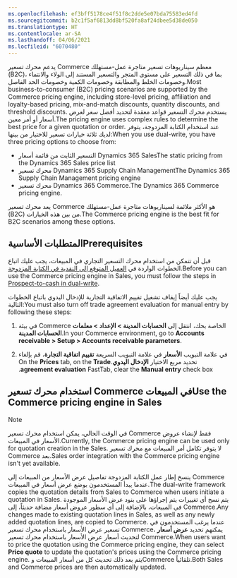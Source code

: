 ```yaml
---
ms.openlocfilehash: ef3bff5178ce4f51f8c2dde5e07bda75583ed4fd
ms.sourcegitcommit: b2c1f5af6813dd8bf520fa8af24dbee5d38de050
ms.translationtype: HT
ms.contentlocale: ar-SA
ms.lasthandoff: 04/06/2021
ms.locfileid: "6070480"
---
```

<span data-ttu-id="c8c5c-101">يدعم محرك تسعير Commerce معظم سيناريوهات تسعير ‏‫متاجرة عمل-مستهلك‬ (B2C)، بما في ذلك التسعير على مستوى المتجر والتسعير المستند إلى الولاء والانتماء وخصومات الخلط والمطابقة وخصومات الكمية وخصومات الحد الفاصل.</span><span class="sxs-lookup"><span data-stu-id="c8c5c-101">Most business-to-consumer (B2C) pricing scenarios are supported by the Commerce pricing engine, including store-level pricing, affiliation and loyalty-based pricing, mix-and-match discounts, quantity discounts, and threshold discounts.</span></span> <span data-ttu-id="c8c5c-102">يستخدم محرك التسعير قواعد معقدة لتحديد أفضل سعر لعرض أسعار أو أمر معين.</span><span class="sxs-lookup"><span data-stu-id="c8c5c-102">The pricing engine uses complex rules to determine the best price for a given quotation or order.</span></span>
<span data-ttu-id="c8c5c-103">عند استخدام الكتابة المزدوجة، يتوفر لديك ثلاثة خيارات تسعير للاختيار من بينها:</span><span class="sxs-lookup"><span data-stu-id="c8c5c-103">When you use dual-write, you have three pricing options to choose from:</span></span>

- <span data-ttu-id="c8c5c-104">التسعير الثابت من قائمة أسعار Dynamics 365 Sales</span><span class="sxs-lookup"><span data-stu-id="c8c5c-104">The static pricing from the Dynamics 365 Sales price list</span></span>
- <span data-ttu-id="c8c5c-105">محرك تسعير Dynamics 365 Supply Chain Management</span><span class="sxs-lookup"><span data-stu-id="c8c5c-105">The Dynamics 365 Supply Chain Management pricing engine</span></span>
- <span data-ttu-id="c8c5c-106">محرك تسعير Dynamics 365 Commerce.</span><span class="sxs-lookup"><span data-stu-id="c8c5c-106">The Dynamics 365 Commerce pricing engine.</span></span>

<span data-ttu-id="c8c5c-107">يعد محرك تسعير Commerce هو الأكثر ملائمة لسيناريوهات متاجرة عمل-مستهلك‬ (B2C) من بين هذه الخيارات.</span><span class="sxs-lookup"><span data-stu-id="c8c5c-107">The Commerce pricing engine is the best fit for B2C scenarios among these options.</span></span>

## <a name="prerequisites"></a><span data-ttu-id="c8c5c-108">المتطلبات الأساسية</span><span class="sxs-lookup"><span data-stu-id="c8c5c-108">Prerequisites</span></span>

<span data-ttu-id="c8c5c-109">قبل أن تتمكن من استخدام محرك التسعير التجاري في المبيعات، يجب عليك اتباع الخطوات الواردة في [‏‫العميل المتوقع إلى النقدية في الكتابة المزدوجة‬](https://docs.microsoft.com/dynamics365/fin-ops-core/dev-itpro/data-entities/dual-write/dual-write-prospect-to-cash/?azure-portal=true).</span><span class="sxs-lookup"><span data-stu-id="c8c5c-109">Before you can use the Commerce pricing engine in Sales, you must follow the steps in [Prospect-to-cash in dual-write](https://docs.microsoft.com/dynamics365/fin-ops-core/dev-itpro/data-entities/dual-write/dual-write-prospect-to-cash/?azure-portal=true).</span></span>

<span data-ttu-id="c8c5c-110">يجب عليك أيضاً إيقاف تشغيل تقييم الاتفاقية التجارية للإدخال اليدوي باتباع الخطوات التالية:</span><span class="sxs-lookup"><span data-stu-id="c8c5c-110">You must also turn off trade agreement evaluation for manual entry by following these steps:</span></span>

1.  <span data-ttu-id="c8c5c-111">في بيئة Commerce الخاصة بحك، انتقل إلى **الحسابات المدينة > الإعداد > معلمات الحسابات المدينة**.</span><span class="sxs-lookup"><span data-stu-id="c8c5c-111">In your Commerce environment, go to **Accounts receivable > Setup > Accounts receivable parameters**.</span></span>

2.  <span data-ttu-id="c8c5c-112">في علامة التبويب **الأسعار** في علامة التبويب السريعة **‬‏‫تقييم اتفاقية التجارة**، قم بإلغاء تحديد مربع الاختيار **الإدخال اليدوي**.</span><span class="sxs-lookup"><span data-stu-id="c8c5c-112">On the **Prices** tab, on the **Trade agreement evaluation** FastTab, clear the **Manual entry** check box.</span></span>

## <a name="use-the-commerce-pricing-engine-in-sales"></a><span data-ttu-id="c8c5c-113">استخدام محرك تسعير Commerce في المبيعات</span><span class="sxs-lookup"><span data-stu-id="c8c5c-113">Use the Commerce pricing engine in Sales</span></span>

> [!NOTE]
> <span data-ttu-id="c8c5c-114">في الوقت الحالي، يمكن استخدام محرك تسعير Commerce فقط لإنشاء عروض الأسعار في المبيعات.</span><span class="sxs-lookup"><span data-stu-id="c8c5c-114">Currently, the Commerce pricing engine can be used only for quotation creation in the Sales.</span></span> <span data-ttu-id="c8c5c-115">لا يتوفر تكامل أمر المبيعات مع محرك تسعير Commerce بعد.</span><span class="sxs-lookup"><span data-stu-id="c8c5c-115">Sales order integration with the Commerce pricing engine isn't yet available.</span></span>

<span data-ttu-id="c8c5c-116">ينسخ إطار عمل الكتابة المزدوجة تفاصيل عرض الأسعار من المبيعات إلى Commerce عندما يبدأ المستخدمون بوضع عرض أسعار في المبيعات.</span><span class="sxs-lookup"><span data-stu-id="c8c5c-116">The dual-write framework copies the quotation details from Sales to Commerce when users initiate a quotation in Sales.</span></span> <span data-ttu-id="c8c5c-117">يتم نسخ أي تغييرات يتم إجراؤها على بنود عرض الأسعار الموجودة في المبيعات، بالإضافة إلى أي سطور عروض أسعار مضافة حديثاً، إلى Commerce.</span><span class="sxs-lookup"><span data-stu-id="c8c5c-117">Any changes made to existing quotation lines in Sales, as well as any newly added quotation lines, are copied to Commerce.</span></span> <span data-ttu-id="c8c5c-118">عندما يرغب المستخدمون في تسعير عرض الأسعار باستخدام محرك تسعير Commerce، يمكنهم تحديد **عرض أسعار** لتحديث أسعار عرض الأسعار باستخدام محرك تسعير Commerce.</span><span class="sxs-lookup"><span data-stu-id="c8c5c-118">When users want to price the quotation using the Commerce pricing engine, they can select **Price quote** to update the quotation's prices using the Commerce pricing engine.</span></span> <span data-ttu-id="c8c5c-119">يتم بعد ذلك تحديث كل من أسعار المبيعات وCommerce تلقائياً.</span><span class="sxs-lookup"><span data-stu-id="c8c5c-119">Both Sales and Commerce prices are then automatically updated.</span></span>
